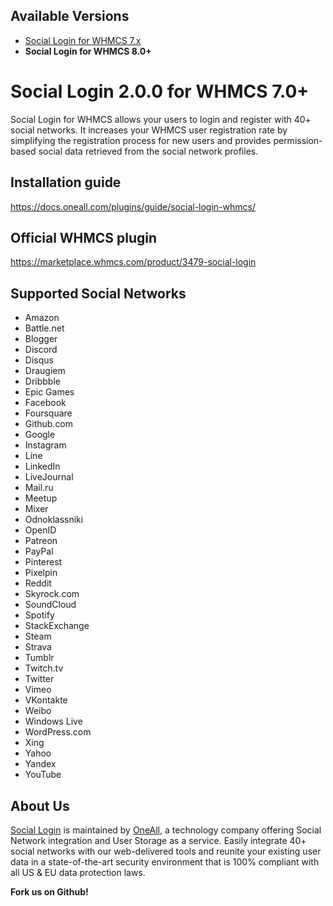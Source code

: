## Available Versions
* [Social Login for WHMCS 7.x](https://github.com/oneall/social-login-whmcs/tree/whmcs/7.0+)
* **Social Login for WHMCS 8.0+**

# Social Login 2.0.0 for WHMCS 7.0+
Social Login for WHMCS allows your users to login and register with 40+ social networks. 
It increases your WHMCS user registration rate by simplifying the registration process for 
new users and provides permission-based social data retrieved from the social network profiles.


## Installation guide
https://docs.oneall.com/plugins/guide/social-login-whmcs/


## Official WHMCS plugin
https://marketplace.whmcs.com/product/3479-social-login


## Supported Social Networks
* Amazon
* Battle.net
* Blogger
* Discord
* Disqus
* Draugiem
* Dribbble
* Epic Games
* Facebook
* Foursquare
* Github.com
* Google
* Instagram
* Line
* LinkedIn
* LiveJournal
* Mail.ru
* Meetup
* Mixer
* Odnoklassniki
* OpenID
* Patreon
* PayPal
* Pinterest
* Pixelpin
* Reddit
* Skyrock.com
* SoundCloud
* Spotify
* StackExchange
* Steam
* Strava
* Tumblr
* Twitch.tv
* Twitter
* Vimeo
* VKontakte
* Weibo
* Windows Live
* WordPress.com
* Xing
* Yahoo
* Yandex
* YouTube


## About Us
[Social Login](https://www.oneall.com/services/social-network-integration/social-login/) is maintained by [OneAll](https://www.oneall.com/), a technology company offering Social Network integration and User Storage as a service. Easily integrate 40+ social networks with our web-delivered tools and reunite your existing user data in a state-of-the-art security environment that is 100% compliant with all US & EU data protection laws. 

**Fork us on Github!**
